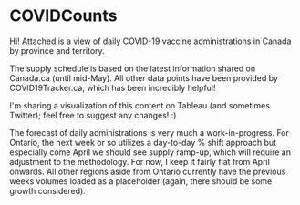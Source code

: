 # COVIDCounts

Hi! Attached is a view of daily COVID-19 vaccine administrations in Canada by province and territory.

The supply schedule is based on the latest information shared on Canada.ca (until mid-May). All other data points have been provided by COVID19Tracker.ca, which has been incredibly helpful!

I'm sharing a visualization of this content on Tableau (and sometimes Twitter); feel free to suggest any changes! :)

The forecast of daily administrations is very much a work-in-progress. For Ontario, the next week or so utilizes a day-to-day % shift approach but especially come April we should see supply ramp-up, which will require an adjustment to the methodology. For now, I keep it fairly flat from April onwards. All other regions aside from Ontario currently have the previous weeks volumes loaded as a placeholder (again, there should be some growth considered).
